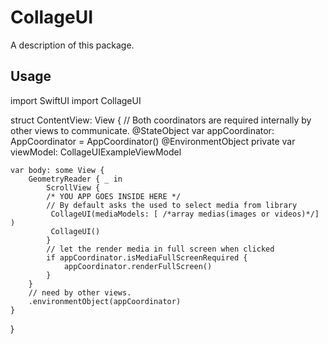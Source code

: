 # CollageUI

A description of this package.

## Usage
import SwiftUI
import CollageUI


struct ContentView: View {
   // Both coordinators are required internally by other views to communicate.
    @StateObject var appCoordinator: AppCoordinator = AppCoordinator()
    @EnvironmentObject private var viewModel: CollageUIExampleViewModel
    
    var body: some View {
        GeometryReader { _ in
            ScrollView {
            /* YOU APP GOES INSIDE HERE */
            // By default asks the used to select media from library
             CollageUI(mediaModels: [ /*array medias(images or videos)*/] )
             CollageUI()
            }
            // let the render media in full screen when clicked
            if appCoordinator.isMediaFullScreenRequired {
                appCoordinator.renderFullScreen()
            }
        }
        // need by other views.
        .environmentObject(appCoordinator)
    }
}
